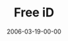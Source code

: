 ---
layout: message
category: message
series: "iD"
title: "Free iD"
date: 2006-03-19-00-00
message_id: 77
audio: "http://s3.amazonaws.com/crossroads-media/message/audio/iD_03_Free_ID_03-19-06.mp3"
audio-duration: "58:19"
explicit: false
---